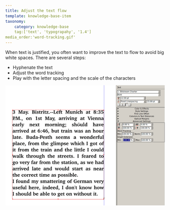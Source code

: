 ```yaml
---
title: Adjust the text flow
template: knowledge-base-item
taxonomy:
    category: knowledge-base
    tag:['text', 'typograpahy', '1.4']
media_order:'word-tracking.gif'
---
```


When text is justified, you often want to improve the text to flow to avoid big white spaces. There are several steps:

- Hyphenate the text
- Adjust the word tracking
- Play with the letter spacing and the scale of the characters

![Adjust the word tracking](word-tracking.gif)
